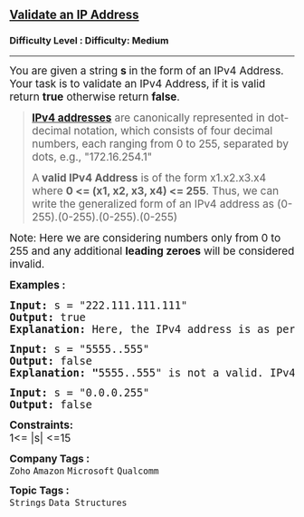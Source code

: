 <h2><a href="https://www.geeksforgeeks.org/problems/validate-an-ip-address-1587115621/1">Validate an IP Address</a></h2><h3>Difficulty Level : Difficulty: Medium</h3><hr><div class="problems_problem_content__Xm_eO"><p><span style="font-size: 14pt;">You are given a string <strong>s </strong>in the form of an IPv4 Address. Your task is to validate an IPv4 Address, if it is valid return <strong>true</strong> otherwise return <strong>false</strong>.</span></p>
<blockquote>
<p><span style="font-size: 14pt;"><strong><a href="http://en.wikipedia.org/wiki/IP_address">IPv4 addresses</a></strong> are canonically represented in dot-decimal notation, which consists of four decimal numbers, each ranging from 0 to 255, separated by dots, e.g., "172.16.254.1"</span></p>
<p><span style="font-size: 14pt;">A<strong> valid IPv4 Address</strong> is of the form x1.x2.x3.x4 where <strong>0 &lt;= (x1, x2, x3, x4) &lt;= 255</strong>. Thus, we can write the generalized form of an IPv4 address as (0-255).(0-255).(0-255).(0-255)</span></p>
</blockquote>
<p><span style="font-size: 14pt;">Note: Here we are considering numbers only from 0 to 255 and any additional <strong>leading zeroes</strong> will be considered invalid.</span></p>
<p><span style="font-size: 14pt;"><strong>Examples :</strong></span></p>
<pre><span style="font-size: 14pt;"><strong>Input: </strong>s = "222.111.111.111"
<strong>Output: </strong>true
<strong>Explanation:</strong> Here, the IPv4 address is as per the criteria mentioned and also all four decimal numbers lies in the mentioned range.
</span></pre>
<pre><span style="font-size: 14pt;"><strong>Input: </strong>s<strong> </strong>= "5555..555"
<strong>Output: </strong>false<strong>
Explanation: "</strong>5555..555" is not a valid. IPv4 address, as the middle two portions are missing.<br></span></pre>
<pre><span style="font-size: 14pt;"><strong>Input: </strong>s<strong> </strong>= "0.0.0.255"
<strong>Output: </strong>false</span></pre>
<p><span style="font-size: 14pt;"><strong>Constraints:</strong><br>1&lt;= |s| &lt;=15</span></p></div><p><span style=font-size:18px><strong>Company Tags : </strong><br><code>Zoho</code>&nbsp;<code>Amazon</code>&nbsp;<code>Microsoft</code>&nbsp;<code>Qualcomm</code>&nbsp;<br><p><span style=font-size:18px><strong>Topic Tags : </strong><br><code>Strings</code>&nbsp;<code>Data Structures</code>&nbsp;